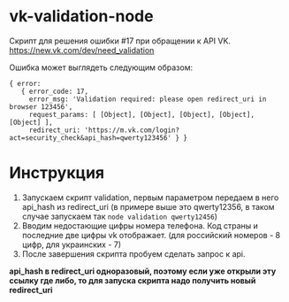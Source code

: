 # vk-validation-node
Скрипт для решения ошибки #17 при обращении к API VK.
https://new.vk.com/dev/need_validation

Ошибка может выглядеть следующим образом:
```
{ error:
   { error_code: 17,
     error_msg: 'Validation required: please open redirect_uri in browser 123456',
     request_params: [ [Object], [Object], [Object], [Object], [Object] ],
     redirect_uri: 'https://m.vk.com/login?act=security_check&api_hash=qwerty123456' } }
```
     
# Инструкция
1. Запускаем скрипт validation, первым параметром передаем в него api_hash из redirect_uri (в примере выше это qwerty12356, в таком случае запускаем так `node validation qwerty12456`)
2. Вводим недостающие цифры номера телефона. Код страны и последние две цифры vk отображает. 
(для российский номеров - 8 цифр, для украинских - 7)
3. После завершения скрипта пробуем сделать запрос к api.


**api_hash в redirect_uri одноразовый, поэтому если уже открыли эту ссылку где либо, то для запуска скрипта надо получить новый redirect_uri**
